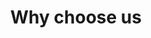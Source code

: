 ---
templateKey: clinic-page
language: en
title: Why choose us
redirects: /la-clinica/por-que-elegirnos/
hero:
  display: true
  type: default
  image: /img/hero-why-choose-us.jpg
  parallax: true
  title: >
    <span style="color:white">Why Choose Us</span>
  indicator: true
  halfSize: false
moreinfoFinancing:
  display: false
  type: 2
  imgparallax: /img/parallax-why-choose-us.jpg
  title: ''
  subtitle: ''
  otherinfo1: ''
  otherinfo2: ''
  paragraphs:
    - paragraph: ''
    
checkout:
  display: false
  title: ''
  options:
    - img: /img/icon-bank-transfer.png
      title: ''
      subTitle: ''

  checkout:
    - img: /img/icon-paypal.png
      to: /
      text: ''
  banner:
      aside: >
          ''
      img: /img/icon-travel.png
heading:
  display: true
  classname:  section-reasons
  title: 10 Reasons that Will Make a Difference
  content: >
    <p class="dv-subtitle text-center">Making decisions is often complicated, but as rational beings we are we will always decant for that alternative, which a priori, maximizes our personal well-being.</p>

gallery: 
  display: false
  isMasonry: false
  
lightbox:
  display: false
  placeholder: ''
  type: ''
  images: 
    - image: /img/procedures-implants.png
lightQuote:
  color: '#fff'
  display: false
  img:
    ld: /img/procedures-aesthetic-dentistry.png
    pt: /img/procedures-aesthetic-dentistry.png
  content: ''
sections:
  display: false
  sections:  
  - type: 1
    titleimage: /img/procedures-implants.png
    contentimage: /img/procedures-implants.png 
    titlecontent: En la clínica...
    content: > 
      ''
elements:
  - link: #
    bg: /img/procedures-implants.png
    title: ''
    placeholder: ''
    body: >
      ''
    action: false
 
reasons:
  display: true
  reasons:  
  - type: 1
    img: /img/icon-number-01.jpg  
    nameimg: reason1
    title: Renowned Team of Specialist Dentists
    paragraph:
      High Level University Professionals with Postgraduate Studies in the different areas of clinical Dentistry. All Specialties in the same place.
  - type: 2
    img: /img/icon-number-02.jpg 
    nameimg: reason2
    title: Modern and Comfortable Facilities
    paragraph:
      Quiet, Relaxed and Maximum Comfort Environment with Internet service (Wi-Fi zone). Private and Totally Independent Dental Rooms.
  - type: 1
    img: /img/icon-number-03.jpg 
    nameimg: reason3
    title: The Best Technology
    paragraph:
      We have the Latest Generation Equipments Worldwide. We are always at the Forefront of Dental Innovation.
  - type: 2
    img: /img/icon-number-04.jpg  
    nameimg: reason4
    title: Experience and Professional Ethics
    paragraph:
      Dentists with Ample Trajectory and Unquestionable Vocation. A Human Team Truly Committed to what it Does.
  - type: 1
    img: /img/icon-number-05.jpg 
    nameimg: reason5
    title: Fully Personalized Attention
    paragraph:
      We are not a center of mass attention and therefore we do NOT delegate functions. You will always be attended by your Trusted Specialist.
  - type: 2
    img: /img/icon-number-06.jpg
    nameimg: reason6
    title: Organization and Minimum Waiting Time
    paragraph:
      We value and respect your time, that is why We Work Under a Prior Appointment System that allows us to Optimize Our Service.
  - type: 1
    img: /img/icon-number-07.jpg
    nameimg: reason7
    title: Excellent Location
    paragraph:
      We are in the Chacao Municipality, in the "center of the east" of the capital city, within a Business Urban Complex of great economic and commercial activity.
  - type: 2
    img: /img/icon-number-08.jpg
    nameimg: reason8
    title: Security and Easy Access
    paragraph:
      Numerous Private Surveillance, more than 2,000 Parking Positions at your disposal and pedestrian entrance from the underground system Metro de Caracas.
  - type: 1
    img: /img/icon-number-09.jpg 
    nameimg: reason9
    title: Fair and Truly Competitive Prices
    paragraph: Surely the Bests in High Standing Dentistry.
  - type: 2
    img: /img/icon-number-10.jpg
    nameimg: reason10
    title: Financing and Payment Facilities
    paragraph:
      Flexibility in the collection of professional fees, Special Financing Plans and Commercial Point of Sale for payment with Debit and Credit Cards.

social:
  display: false
  imgparallax:
  title: ''
  subtitle: ''
  additionalText: ''
  icons:
    - icon:
        img: false
        class: ''
      alt: ''
      nameicon: ''
      link:
        href: /en/blog/
        target: ''
        rel: ''
banner:
  display: false
  img: /img/banner-financing.png
  paragraphs:
    - paragraph1:
        ''
      paragraph2:
        ''
          
procedures:
  display: true
  title: ¡One Specialty for each treatment!
  procedures:
    - title: dental implants
      to: /en/the-clinic/dental-implants/
      img: /img/procedures-implants.png
    - title: Prosthodontics
      to: /en/specialties/prosthodontics/
      img: /img/procedures-prosthesis.jpg
    - title: Aesthetic Dentistry
      to:  /especialidades/aesthetic-dentistry/
      img: /img/procedures-aesthetic-dentistry.png
---